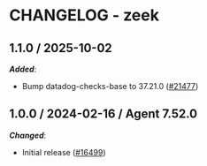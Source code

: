 # CHANGELOG - zeek

<!-- towncrier release notes start -->

## 1.1.0 / 2025-10-02

***Added***:

* Bump datadog-checks-base to 37.21.0 ([#21477](https://github.com/DataDog/integrations-core/pull/21477))

## 1.0.0 / 2024-02-16 / Agent 7.52.0

***Changed***:

* Initial release ([#16499](https://github.com/DataDog/integrations-core/pull/16499))
